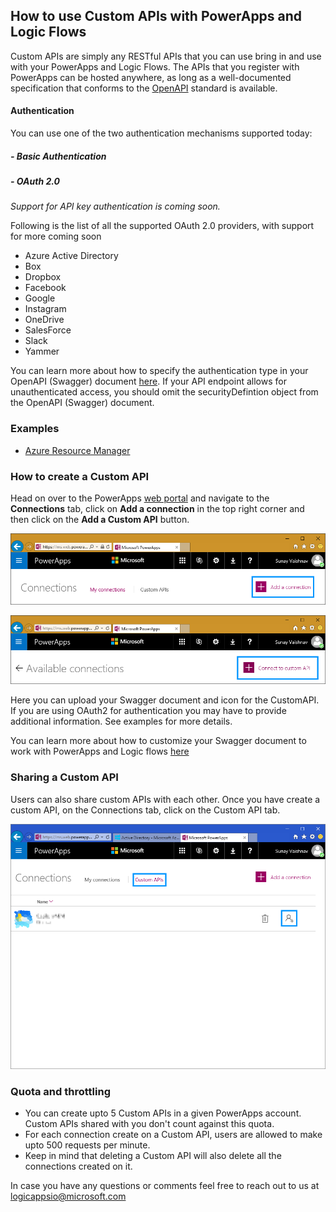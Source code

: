 ## How to use Custom APIs with PowerApps and Logic Flows

Custom APIs are simply any RESTful APIs that you can use bring in and use with your PowerApps and Logic Flows.
The APIs that you register with PowerApps can be hosted anywhere, as long as a well-documented specification that conforms to the [OpenAPI](https://openapis.org/specification) standard is available.

#### Authentication

You can use one of the two authentication mechanisms supported today: 
##### - Basic Authentication
##### - OAuth 2.0
*Support for API key authentication is coming soon.*

Following is the list of all the supported OAuth 2.0 providers, with support for more coming soon

- Azure Active Directory
- Box
- Dropbox
- Facebook
- Google
- Instagram
- OneDrive
- SalesForce
- Slack
- Yammer

You can learn more about how to specify the authentication type in your OpenAPI (Swagger) document [here](https://github.com/OAI/OpenAPI-Specification/blob/master/versions/2.0.md#securityDefinitionsObject). 
If your API endpoint allows for unauthenticated access, you should omit the securityDefintion object from the OpenAPI (Swagger) document.

### Examples
* [Azure Resource Manager](./AzureResourceManager/README.md)

### How to create a Custom API

Head on over to the PowerApps [web portal](https://web.powerapps.com) and navigate to the __Connections__ tab, click on __Add a connection__ in the top right corner and then click on the __Add a Custom API__ button.

![](./common/images/CreateNewConnection.PNG "Create Custom API")

![](./common/images/ConnectToCustomAPI.PNG "Create Custom API")

Here you can upload your Swagger document and icon for the CustomAPI. If you are using OAuth2 for authentication you may have to provide additional information. See examples for more details.

You can learn more about how to customize your Swagger document to work with PowerApps and Logic flows [here](./HowToSwagger.md)

### Sharing a Custom API
Users can also share custom APIs with each other. Once you have create a custom API, on the Connections tab, click on the Custom API tab.

![](./common/images/ShareCustomAPI.PNG "Share Custom API")

### Quota and throttling

- You can create upto 5 Custom APIs in a given PowerApps account. Custom APIs shared with you don't count against this quota.
- For each connection create on a Custom API, users are allowed to make upto 500 requests per minute.
- Keep in mind that deleting a Custom API will also delete all the connections created on it. 

In case you have any questions or comments feel free to reach out to us at [logicappsio@microsoft.com](mailto:logicappsio@microsoft.com)
